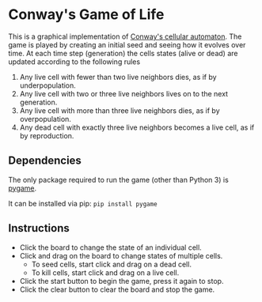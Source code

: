 # Conway's Game of Life

This is a graphical implementation of [Conway's cellular automaton](https://en.wikipedia.org/wiki/Conway%27s_Game_of_Life).  The game is played by creating an initial seed and seeing how it evolves over time.  At each time step (generation) the cells states (alive or dead) are updated according to the following rules

1. Any live cell with fewer than two live neighbors dies, as if by underpopulation.
2. Any live cell with two or three live neighbors lives on to the next generation.
3. Any live cell with more than three live neighbors dies, as if by overpopulation.
4. Any dead cell with exactly three live neighbors becomes a live cell, as if by reproduction.

## Dependencies
The only package required to run the game (other than Python 3) is [pygame](https://www.pygame.org/wiki/about).

It can be installed via pip:
`pip install pygame`


## Instructions
+ Click the board to change the state of an individual cell.
+ Click and drag on the board to change states of multiple cells.
	+ To seed cells, start click and drag on a dead cell.
	+ To kill cells, start click and drag on a live cell.
+ Click the start button to begin the game, press it again to stop.
+ Click the clear button to clear the board and stop the game.
